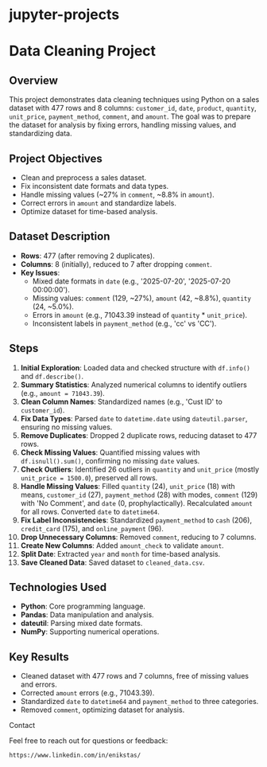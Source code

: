 # jupyter-projects
# Data Cleaning Project

## Overview
This project demonstrates data cleaning techniques using Python on a sales dataset with 477 rows and 8 columns: `customer_id`, `date`, `product`, `quantity`, `unit_price`, `payment_method`, `comment`, and `amount`. The goal was to prepare the dataset for analysis by fixing errors, handling missing values, and standardizing data.

## Project Objectives
- Clean and preprocess a sales dataset.
- Fix inconsistent date formats and data types.
- Handle missing values (~27% in `comment`, ~8.8% in `amount`).
- Correct errors in `amount` and standardize labels.
- Optimize dataset for time-based analysis.

## Dataset Description
- **Rows**: 477 (after removing 2 duplicates).
- **Columns**: 8 (initially), reduced to 7 after dropping `comment`.
- **Key Issues**:
  - Mixed date formats in `date` (e.g., '2025-07-20', '2025-07-20 00:00:00').
  - Missing values: `comment` (129, ~27%), `amount` (42, ~8.8%), `quantity` (24, ~5.0%).
  - Errors in `amount` (e.g., 71043.39 instead of `quantity` * `unit_price`).
  - Inconsistent labels in `payment_method` (e.g., 'cc' vs 'CC').

## Steps
1. **Initial Exploration**: Loaded data and checked structure with `df.info()` and `df.describe()`.
2. **Summary Statistics**: Analyzed numerical columns to identify outliers (e.g., `amount = 71043.39`).
3. **Clean Column Names**: Standardized names (e.g., 'Cust ID' to `customer_id`).
4. **Fix Data Types**: Parsed `date` to `datetime.date` using `dateutil.parser`, ensuring no missing values.
5. **Remove Duplicates**: Dropped 2 duplicate rows, reducing dataset to 477 rows.
6. **Check Missing Values**: Quantified missing values with `df.isnull().sum()`, confirming no missing `date` values.
7. **Check Outliers**: Identified 26 outliers in `quantity` and `unit_price` (mostly `unit_price = 1500.0`), preserved all rows.
8. **Handle Missing Values**: Filled `quantity` (24), `unit_price` (18) with means, `customer_id` (27), `payment_method` (28) with modes, `comment` (129) with 'No Comment', and `date` (0, prophylactically). Recalculated `amount` for all rows. Converted `date` to `datetime64`.
9. **Fix Label Inconsistencies**: Standardized `payment_method` to `cash` (206), `credit_card` (175), and `online_payment` (96).
10. **Drop Unnecessary Columns**: Removed `comment`, reducing to 7 columns.
11. **Create New Columns**: Added `amount_check` to validate `amount`.
12. **Split Date**: Extracted `year` and `month` for time-based analysis.
13. **Save Cleaned Data**: Saved dataset to `cleaned_data.csv`.

## Technologies Used
- **Python**: Core programming language.
- **Pandas**: Data manipulation and analysis.
- **dateutil**: Parsing mixed date formats.
- **NumPy**: Supporting numerical operations.

## Key Results
- Cleaned dataset with 477 rows and 7 columns, free of missing values and errors.
- Corrected `amount` errors (e.g., 71043.39).
- Standardized `date` to `datetime64` and `payment_method` to three categories.
- Removed `comment`, optimizing dataset for analysis.

Contact

Feel free to reach out for questions or feedback:

    https://www.linkedin.com/in/enikstas/
